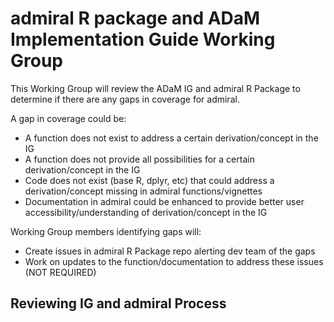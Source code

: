 # admiral R package and ADaM Implementation Guide Working Group

This Working Group will review the ADaM IG and admiral R Package to determine if there are any gaps in coverage for admiral.

A gap in coverage could be:
  * A function does not exist to address a certain derivation/concept in the IG
  * A function does not provide all possibilities for a certain derivation/concept in the IG
  * Code does not exist (base R, dplyr, etc) that could address a derivation/concept missing in admiral functions/vignettes
  * Documentation in admiral could be enhanced to provide better user accessibility/understanding of derivation/concept in the IG

Working Group members identifying gaps will:
  * Create issues in admiral R Package repo alerting dev team of the gaps
  * Work on updates to the function/documentation to address these issues (NOT REQUIRED)

## Reviewing IG and admiral Process 




